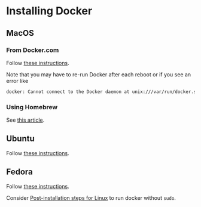# Installing Docker

## MacOS

### From Docker.com

Follow [these instructions](https://docs.docker.com/docker-for-mac/install/).

Note that you may have to re-run Docker after each reboot or if you see an error
like

```bash
docker: Cannot connect to the Docker daemon at unix:///var/run/docker.sock. Is the docker daemon running?.
```

### Using Homebrew

See
[this article](https://medium.com/@yutafujii_59175/a-complete-one-by-one-guide-to-install-docker-on-your-mac-os-using-homebrew-e818eb4cfc3).

## Ubuntu

Follow [these instructions](https://docs.docker.com/engine/install/ubuntu/).

## Fedora

Follow [these instructions](https://docs.docker.com/engine/install/fedora/).

Consider
[Post-installation steps for Linux](https://docs.docker.com/engine/install/linux-postinstall/)
to run docker without `sudo`.
